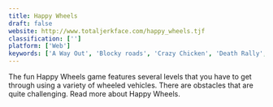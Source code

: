 ```yaml
---
title: Happy Wheels
draft: false 
website: http://www.totaljerkface.com/happy_wheels.tjf
classification: ['']
platform: ['Web']
keywords: ['A Way Out', 'Blocky roads', 'Crazy Chicken', 'Death Rally', 'Hill Climb Racing 2', 'Ignite', 'Mad Max', 'Micro Machines', 'Mini Motor Racing WRT', 'Tiny Wings', 'TrackMania', 'Turbo Dismount', 'Watch Dogs', 'Who’s Your Daddy']
---
```

The fun Happy Wheels game features several levels that you have to get through using a variety of wheeled vehicles. There are obstacles that are quite challenging. Read more about Happy Wheels.